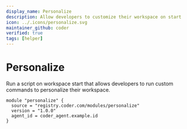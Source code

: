 ```yaml
---
display_name: Personalize
description: Allow developers to customize their workspace on start
icon: ../.icons/personalize.svg
maintainer_github: coder
verified: true
tags: [helper]
---
```


# Personalize

Run a script on workspace start that allows developers to run custom commands to personalize their workspace.

```hcl
module "personalize" {
  source = "registry.coder.com/modules/personalize"
  version = "1.0.0"
  agent_id = coder_agent.example.id
}
```
